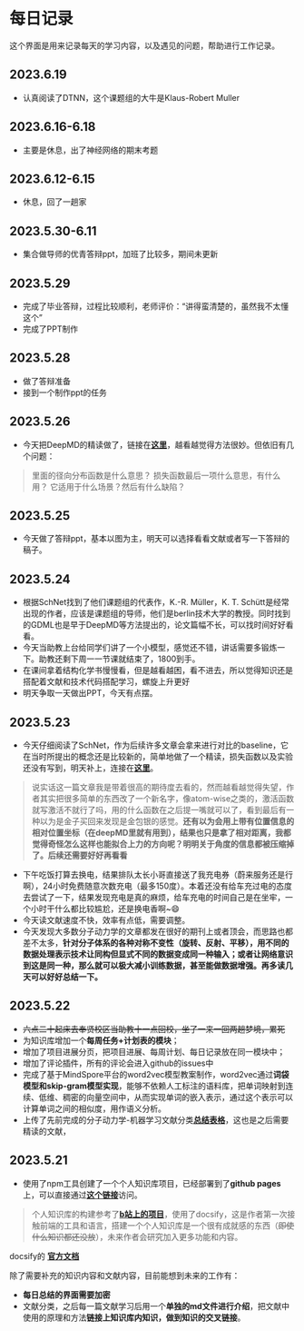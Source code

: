 # 每日记录
这个界面是用来记录每天的学习内容，以及遇见的问题，帮助进行工作记录。
## 2023.6.19
- 认真阅读了DTNN，这个课题组的大牛是Klaus-Robert Muller
## 2023.6.16-6.18
- 主要是休息，出了神经网络的期末考题
## 2023.6.12-6.15
- 休息，回了一趟家
## 2023.5.30-6.11
- 集合做导师的优青答辩ppt，加班了比较多，期间未更新
## 2023.5.29
- 完成了毕业答辩，过程比较顺利，老师评价：“讲得蛮清楚的，虽然我不太懂这个”
- 完成了PPT制作
## 2023.5.28
- 做了答辩准备
- 接到一个制作ppt的任务
## 2023.5.26
- 今天把DeepMD的精读做了，链接在[**这里**](../文献精读/分子动力学机器学习/DeepMD.md)，越看越觉得方法很妙。但依旧有几个问题：
> 里面的径向分布函数是什么意思？
> 损失函数最后一项什么意思，有什么用？
> 它适用于什么场景？然后有什么缺陷？
## 2023.5.25
- 今天做了答辩ppt，基本以图为主，明天可以选择看看文献或者写一下答辩的稿子。

## 2023.5.24
- 根据SchNet找到了他们课题组的代表作，K.-R. Müller，K. T. Schütt是经常出现的作者，应该是课题组的导师，他们是berlin技术大学的教授。同时找到的GDML也是早于DeepMD等方法提出的，论文篇幅不长，可以找时间好好看看。
- 今天当助教上台给同学们讲了一个小模型，感觉还不错，讲话需要多锻炼一下。助教还剩下周一一节课就结束了，1800到手。
- 在课间拿着结构化学书慢慢看，但是越看越困，看不进去，所以觉得知识还是搭配着文献和技术代码搭配学习，螺旋上升更好
- 明天争取一天做出PPT，今天有点摆。
## 2023.5.23
- 今天仔细阅读了SchNet，作为后续许多文章会拿来进行对比的baseline，它在当时所提出的概念还是比较新的，简单地做了一个精读，损失函数以及实验还没有写到，明天补上，连接在[**这里**](../文献精读/分子动力学机器学习/SchNet连续滤波器卷积神经网络.md)。
>说实话这一篇文章我是带着很高的期待度去看的，然而越看越觉得失望，作者其实把很多简单的东西改了一个新名字，像atom-wise之类的，激活函数就写激活不就行了吗，用的什么函数在之后提一嘴就可以了，看到最后有一种以为是金子买回来发现是金包银的感觉。**还有以为会用上带有位置信息的相对位置坐标（在deepMD里就有用到），结果也只是拿了相对距离，我都觉得奇怪怎么这样也能拟合上力的方向呢？明明关于角度的信息都被压缩掉了。后续还需要好好再看看**
- 下午吃饭打算去换电，结果排队太长小哥直接送了我充电券（蔚来服务还是行啊），24小时免费随意次数充电（最多150度）。本着还没有给车充过电的态度去尝试了一下，结果发现充电是真的麻烦，给车充电的时间自己是在坐牢，一个小时干什么都比较尴尬，还是换电香啊~:smile:
- 今天读文献速度不快，效率有点低，需要调整。
- 今天发现大多数分子动力学的文章都发在很好的期刊上或者顶会，而思路也都差不太多，**针对分子体系的各种对称不变性（旋转、反射、平移），用不同的数据处理表示技术让同构但显式不同的数据变成同一种输入；或者让网络意识到这是同一种，那么就可以极大减小训练数据，甚至能做数据增强。再多读几天可以好好总结一下。**
## 2023.5.22
- ~~六点二十起床去奉贤校区当助教十一点回校，坐了一来一回两趟梦境，累死~~
- 为知识库增加一个**每周任务+计划表的模块**；
- 增加了项目进展分页，把项目进展、每周计划、每日记录放在同一模块中；
- 增加了评论插件，所有的评论会进入github的issues中
- 完成了基于MindSpore平台的word2vec模型教案制作，word2vec通过**词袋模型和skip-gram模型实现**，能够不依赖人工标注的语料库，把单词映射到连续、低维、稠密的向量空间中，从而实现单词的嵌入表示，通过这个表示可以计算单词之间的相似度，用作语义分析。
- 上传了先前完成的分子动力学-机器学习文献分类[**总结表格**](../项目进展记录/MolecularD.md#文献收集总结)，这也是之后需要精读的文献，
## 2023.5.21
- 使用了npm工具创建了一个个人知识库项目，已经部署到了**github pages**上，可以直接通过[**这个链接**](https://llyg0102.github.io)访问。
> 个人知识库的构建参考了[**b站上的项目**](https://www.bilibili.com/video/BV1eu411m797/?spm_id_from=333.337.search-card.all.click)，使用了docsify，这是作者第一次接触前端的工具和语言，搭建一个个人知识库是一个很有成就感的东西（~~即使什么知识都还没放~~），未来作者会研究加入更多功能和内容。    

docsify的 [**官方文档**](https://docsify.js.org/#/zh-cn/)

除了需要补充的知识内容和文献内容，目前能想到未来的工作有：
- **每日总结的界面需要加密**
- 文献分类，之后每一篇文献学习后用一个**单独的md文件进行介绍**，把文献中使用的原理和方法**链接上知识库内知识，做到知识的交叉链接**。